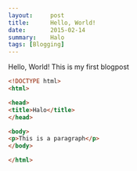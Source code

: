 ```yaml
---
layout:     post
title:      Hello, World!
date:       2015-02-14
summary:    Halo
tags: [Blogging]
---
```


Hello, World! This is my first blogpost

```html
<!DOCTYPE html>
<html>

<head>
<title>Halo</title>
</head>

<body>
<p>This is a paragraph</p>
</body>

</html>
```
